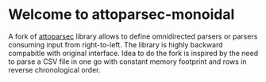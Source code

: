 # Welcome to attoparsec-monoidal

A fork of [attoparsec](https://github.com/haskell/attoparsec) library
allows to define omnidirected parsers or parsers consuming input from
right-to-left. The library is highly backward compabitle with original
interface.  Idea to do the fork is inspired by the need to parse a CSV
file in one go with constant memory footprint and rows in reverse
chronological order.
